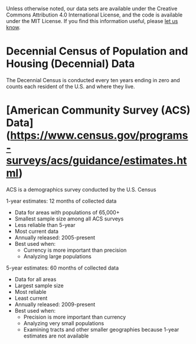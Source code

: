 Unless otherwise noted, our data sets are available under the Creative Commons Attribution 4.0 International License, and the code is available under the MIT License. If you find this information useful, please [let us know](mailto:data@taaf.org).

# Decennial Census of Population and Housing (Decennial) Data #

The Decennial Census is conducted every ten years ending in zero and counts each resident of the U.S. and where they live.

# [American Community Survey (ACS) Data] (https://www.census.gov/programs-surveys/acs/guidance/estimates.html) #

ACS is a demographics survey conducted by the U.S. Census 

1-year estimates: 12 months of collected data
  * Data for areas with populations of 65,000+
  * Smallest sample size among all ACS surveys 
  * Less reliable than 5-year	
  * Most current data	
  * Annually released: 2005-present
  * Best used when: 
    * Currency is more important than precision 
    * Analyzing large populations

5-year estimates: 60 months of collected data
  * Data for all areas
  * Largest sample size
  * Most reliable
  * Least current
  * Annually released: 2009-present
  * Best used when:
    * Precision is more important than currency 
    * Analyzing very small populations 
    * Examining tracts and other smaller geographies because 1-year estimates are not available
